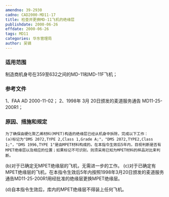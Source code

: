 ```yaml
---
amendno: 39-2930
cadno: CAD2000-MD11-17
title: 检查并更换MD-11飞机的绝缘层
publishdate: 2000-06-26
effdate: 2000-06-26
tags: MD11
categories: 华东管理局
author: 吴镝
---
```


### 适用范围 
制造商机身号在359至632之间的MD-11和MD-11F飞机；

<!--more-->
### 参考文件
1、FAA AD 2000-11-02；
 2、1998年 3月 20日颁发的麦道服务通告 MD11-25-200R1；

### 原因、措施和规定 
    为了确保由硬化聚乙烯材料(MPET)构造的绝缘层已经从机身中拆除，完成以下工作： 
    (a)标记为"DMS 2072,TYPE 2,Class 1,Grade A;"，"DMS 2072,TYPE2,Class 1;"，"DMS 1996,TYPE 1"是由MPET材料构成的。在本指令生效后5年内，目视判断是否有MPET绝缘层以及相应的位置；如果标记不可识别，则须采用已知为MPET材料的样品对比来判断。 
(b)对于已确定无MPET绝缘层的飞机，无需进一步的工作。 
(c)对于已确定有MPET绝缘层的飞机，在本指令生效后5年内按照1998年3月20日颁发的麦道服务通告MD11-25-200R1用经批准的绝缘层更换MPET绝缘层。 

(d)自本指令生效后，库内的MPET绝缘层不得装上任何飞机。
       
